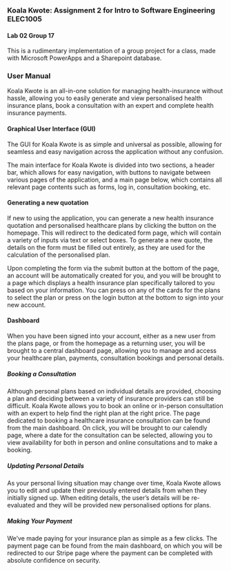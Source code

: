 ### Koala Kwote: Assignment 2 for Intro to Software Engineering ELEC1005
#### Lab 02 Group 17

This is a rudimentary implementation of a group project for a class, made with Microsoft PowerApps and a Sharepoint database.

### User Manual
Koala Kwote is an all-in-one solution for managing health-insurance without hassle, allowing you to easily generate and view personalised health insurance plans, book a consultation with an expert and complete health insurance payments.

#### Graphical User Interface (GUI)
The GUI for Koala Kwote is as simple and universal as possible, allowing for seamless and easy navigation across the application without any confusion.

The main interface for Koala Kwote is divided into two sections, a header bar, which allows for easy navigation, with buttons to navigate between various pages of the application, and a main page below, which contains all relevant page contents such as forms, log in, consultation booking, etc.

#### Generating a new quotation
If new to using the application, you can generate a new health insurance quotation and personalised healthcare plans by clicking the button on the homepage. This will redirect to the dedicated form page, which will contain a variety of inputs via text or select boxes. To generate a new quote, the details on the form must be filled out entirely, as they are used for the calculation of the personalised plan. 

Upon completing the form via the submit button at the bottom of the page, an account will be automatically created for you, and you will be brought to a page which displays a health insurance plan specifically tailored to you based on your information. You can press on any of the cards for the plans to select the plan or press on the login button at the bottom to sign into your new account.

#### Dashboard
When you have been signed into your account, either as a new user from the plans page, or from the homepage as a returning user, you will be brought to a central dashboard page, allowing you to manage and access your healthcare plan, payments, consultation bookings and personal details.

##### Booking a Consultation
Although personal plans based on individual details are provided, choosing a plan and deciding between a variety of insurance providers can still be difficult. Koala Kwote allows you to book an online or in-person consultation with an expert to help find the right plan at the right price. The page dedicated to booking a healthcare insurance consultation can be found from the main dashboard. On click, you will be brought to our calendly page, where a date for the consultation can be selected, allowing you to view availability for both in person and online consultations and to make a booking.

##### Updating Personal Details
As your personal living situation may change over time, Koala Kwote allows you to edit and update their previously entered details from when they initially signed up. When editing details, the user’s details will be re-evaluated and they will be provided new personalised options for plans.

##### Making Your Payment
We’ve made paying for your insurance plan as simple as a few clicks. The payment page can be found from the main dashboard, on which you will be redirected to our Stripe page where the payment can be completed with absolute confidence on security.
